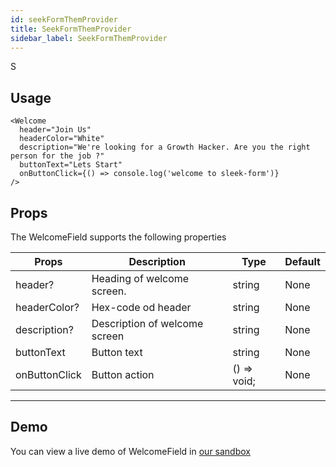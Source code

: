 ```yaml
---
id: seekFormThemProvider
title: SeekFormThemProvider
sidebar_label: SeekFormThemProvider
---
```


S
## Usage

```
<Welcome
  header="Join Us"
  headerColor="White"
  description="We're looking for a Growth Hacker. Are you the right person for the job ?"
  buttonText="Lets Start"
  onButtonClick={() => console.log('welcome to sleek-form')}
/>
```

## Props
The WelcomeField supports the following properties

Props                             | Description                             | Type                              | Default
----------------------------------|-----------------------------------------|-----------------------------------|-----------
header?                           | Heading of welcome screen.              | string                            | None
headerColor?                      | Hex-code od header                      | string                            | None
description?                      | Description of welcome screen           | string                            | None
buttonText                        | Button text                             | string                            | None
onButtonClick                     | Button action                           | () => void;                       | None
----------------------------------------------------------------------------------------------------------------------------

## Demo
You can view a live demo of WelcomeField in [our sandbox](https://github.com/)

